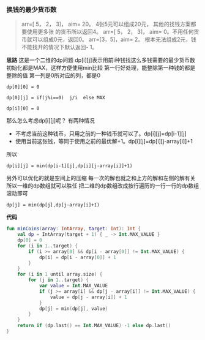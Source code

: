 ### 换钱的最少货币数
> arr=[ 5， 2， 3]， aim= 20。 4张5元可以组成20元， 其他的找钱方案都要使用更多张 的货币所以返回4。 
> arr=[ 5， 2， 3]， aim= 0。不用任何货币就可以组成0元，返回0。
> arr=[3，5]，aim= 2。 根本无法组成2元，钱不能找开的情况下默认返回- 1。

**思路**
这是一个二维的dp问题
dp[i][j]表示用前i种钱找这么多钱需要的最少货币数
初始化都是MAX，这样方便使用min比较
第一行好处理，能整除第一种钱的都是 整除的值
第一列是0所对应的列，都是0

`dp[0][0] = 0`

`
dp[0][j] = if(j%i==0)  j/i  else MAX
`

`
dp[i][0] = 0
`

那么怎么考虑dp[i][j]呢？
有两种情况
- 不考虑当前这种钱币，只用之前的一种钱币就可以了。dp[i][j]=dp[i-1][j]
- 使用当前这张钱，等同于使用之前的最优解+1。dp[i][j]=dp[i][j-array[i]]+1

所以

`
dp[i][j] = min(dp[i-1][j],dp[i][j-array[i]]+1)
`

另外可以优化的就是空间上的压缩
每一次的解也就之和上方的解和左侧的解有关
所以一维的dp数组就可以胜任
把二维的dp数组改成按行遍历的一行一行的dp数组
滚动即可

`
dp[j] = min(dp[j],dp[j-array[i]+1)
`

**代码**

```kotlin
fun minCoins(array: IntArray, target: Int): Int {
    val dp = IntArray(target + 1) { _ -> Int.MAX_VALUE }
    dp[0] = 0
    for (i in 1..target) {
        if (i >= array[0] && dp[i - array[0]] != Int.MAX_VALUE) {
            dp[i] = dp[i - array[0]] + 1
        }
    }
    for (i in 1 until array.size) {
        for (j in 1..target) {
            var value = Int.MAX_VALUE
            if (j >= array[i] && dp[j - array[i]] != Int.MAX_VALUE) {
                value = dp[j - array[i]] + 1
            }
            dp[j] = min(dp[j], value)
        }
    }
    return if (dp.last() == Int.MAX_VALUE) -1 else dp.last()
}
```